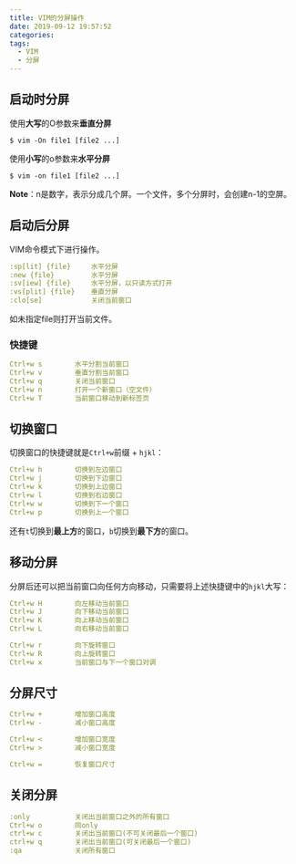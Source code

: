 ```yaml
---
title: VIM的分屏操作
date: 2019-09-12 19:57:52
categories:
tags:
  - VIM
  - 分屏
---
```


## 启动时分屏

使用**大写**的O参数来**垂直分屏**
<!--more-->
```shell
$ vim -On file1 [file2 ...]
```

使用**小写**的o参数来**水平分屏**

```shell
$ vim -on file1 [file2 ...]
```

**Note**：n是数字，表示分成几个屏。一个文件，多个分屏时，会创建n-1的空屏。

## 启动后分屏

VIM命令模式下进行操作。

```yaml
:sp[lit] {file}     水平分屏
:new {file}         水平分屏
:sv[iew] {file}     水平分屏，以只读方式打开
:vs[plit] {file}    垂直分屏
:clo[se]            关闭当前窗口
```

如未指定file则打开当前文件。

### 快捷键

```yaml
Ctrl+w s        水平分割当前窗口
Ctrl+w v        垂直分割当前窗口
Ctrl+w q        关闭当前窗口
Ctrl+w n        打开一个新窗口（空文件）
Ctrl+w T        当前窗口移动到新标签页
```



## 切换窗口

切换窗口的快捷键就是`Ctrl+w`前缀 + `hjkl`：

```yaml
Ctrl+w h        切换到左边窗口
Ctrl+w j        切换到下边窗口
Ctrl+w k        切换到上边窗口
Ctrl+w l        切换到右边窗口
Ctrl+w w        切换到下一个窗口
Ctrl+w p        切换到上一个窗口
```

还有`t`切换到**最上方**的窗口，`b`切换到**最下方**的窗口。

## 移动分屏

分屏后还可以把当前窗口向任何方向移动，只需要将上述快捷键中的`hjkl`大写：

```yaml
Ctrl+w H        向左移动当前窗口
Ctrl+w J        向下移动当前窗口
Ctrl+w K        向上移动当前窗口
Ctrl+w L        向右移动当前窗口

Ctrl+w r        向下旋转窗口
Ctrl+w R        向上旋转窗口
Ctrl+w x        当前窗口与下一个窗口对调
```



## 分屏尺寸



```yaml
Ctrl+w +        增加窗口高度
Ctrl+w -        减小窗口高度

Ctrl+w <        增加窗口宽度
Ctrl+w >        减小窗口宽度

Ctrl+w =        恢复窗口尺寸
```



## 关闭分屏



```yaml
:only           关闭出当前窗口之外的所有窗口
Ctrl+w o        同only
ctrl+w c        关闭出当前窗口(不可关闭最后一个窗口)
ctrl+w q        关闭出当前窗口(可关闭最后一个窗口)
:qa             关闭所有窗口
```



